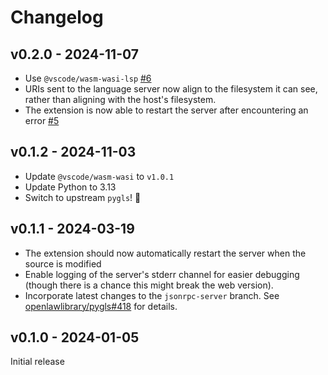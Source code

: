 # Changelog

## v0.2.0 - 2024-11-07

- Use `@vscode/wasm-wasi-lsp` [#6](https://github.com/alcarney/vscode-wasi-pygls/issues/6)
- URIs sent to the language server now align to the filesystem it can see, rather than aligning with the host's filesystem.
- The extension is now able to restart the server after encountering an error [#5](https://github.com/alcarney/vscode-wasi-pygls/issues/5)

## v0.1.2 - 2024-11-03

- Update `@vscode/wasm-wasi` to `v1.0.1`
- Update Python to 3.13
- Switch to upstream `pygls`! 🎉

## v0.1.1 - 2024-03-19

- The extension should now automatically restart the server when the source is modified
- Enable logging of the server's stderr channel for easier debugging (though there is a chance this might break the web version).
- Incorporate latest changes to the `jsonrpc-server` branch.
  See [openlawlibrary/pygls#418](https://github.com/openlawlibrary/pygls/pull/418) for details.

## v0.1.0 - 2024-01-05

Initial release
